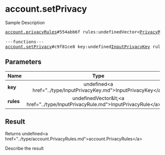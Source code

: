 # account.setPrivacy

Sample Description

<pre>
<a href="../constructor/account.privacyRules">account.privacyRules</a>#554abb6f rules:undefinedVector&lt;<a href="../type/PrivacyRule.md">PrivacyRule</a>&gt; users:undefinedVector&lt;<a href="../type/User.md">User</a>&gt; = undefined<a href="../type/account.PrivacyRules.md">account.PrivacyRules</a>;

---functions---
<a href="../method/account.setPrivacy.md">account.setPrivacy</a>#c9f81ce8 key:undefined<a href="../type/InputPrivacyKey.md">InputPrivacyKey</a> rules:undefinedVector&lt;<a href="../type/InputPrivacyRule.md">InputPrivacyRule</a>&gt; = undefined<a href="../type/account.PrivacyRules.md">account.PrivacyRules</a>;
</pre>

## Parameters

| Name | Type | Description |
|------|:----:|-------------|
| **key** | undefined&lt;a href=&#34;../type/InputPrivacyKey.md&#34;&gt;InputPrivacyKey&lt;/a&gt; | Param description |
| **rules** | undefinedVector&amp;lt;&lt;a href=&#34;../type/InputPrivacyRule.md&#34;&gt;InputPrivacyRule&lt;/a&gt;&amp;gt; | Param description |

## Result

Returns undefined&lt;a href=&#34;../type/account.PrivacyRules.md&#34;&gt;account.PrivacyRules&lt;/a&gt;

Describe the result

